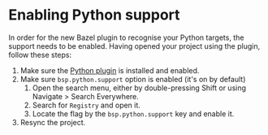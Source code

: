 # Enabling Python support


In order for the new Bazel plugin to recognise your Python targets, the support needs to be enabled.
Having opened your project using the plugin, follow these steps:

1. Make sure the [Python plugin](https://plugins.jetbrains.com/plugin/631-python) is installed and enabled.
2. Make sure `bsp.python.support` option is enabled (it's on by default)
   1. Open the search menu, either by double-pressing Shift or using Navigate > Search Everywhere.
   2. Search for `Registry` and open it.
   3. Locate the flag by the `bsp.python.support` key and enable it.
3. Resync the project.
